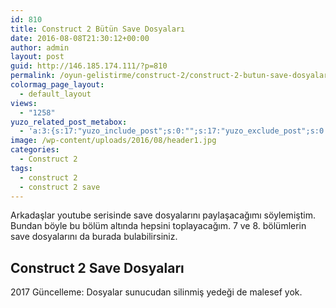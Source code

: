 ```yaml
---
id: 810
title: Construct 2 Bütün Save Dosyaları
date: 2016-08-08T21:30:12+00:00
author: admin
layout: post
guid: http://146.185.174.111/?p=810
permalink: /oyun-gelistirme/construct-2/construct-2-butun-save-dosyalari/
colormag_page_layout:
  - default_layout
views:
  - "1258"
yuzo_related_post_metabox:
  - 'a:3:{s:17:"yuzo_include_post";s:0:"";s:17:"yuzo_exclude_post";s:0:"";s:21:"yuzo_disabled_related";s:1:"0";}'
image: /wp-content/uploads/2016/08/header1.jpg
categories:
  - Construct 2
tags:
  - construct 2
  - construct 2 save
---
```

Arkadaşlar youtube serisinde save dosyalarını paylaşacağımı söylemiştim. Bundan böyle bu bölüm altında hepsini toplayacağım. 7 ve 8. bölümlerin save dosyalarını da burada bulabilirsiniz.

## Construct 2 Save Dosyaları

2017 Güncelleme: Dosyalar sunucudan silinmiş yedeği de malesef yok.

&nbsp;